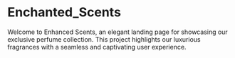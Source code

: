 # Enchanted_Scents
Welcome to Enhanced Scents, an elegant landing page for showcasing our exclusive perfume collection. This project highlights our luxurious fragrances with a seamless and captivating user experience.
